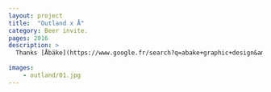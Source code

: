 ```yaml
---
layout: project
title:  "Outland x Å"
category: Beer invite.
pages: 2016
description: >
  Thanks [Åbäke](https://www.google.fr/search?q=abake+graphic+design&amp;source=lnms&amp;tbm=isch&amp;sa=X&amp;ved=0ahUKEwinnJiDyqvTAhXByRoKHXiuCegQ_AUICCgB){:target="_blank"}.
  
images: 
    - outland/01.jpg
---
```

